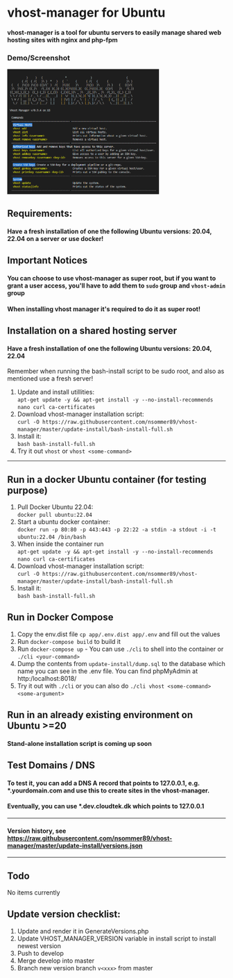 # vhost-manager for Ubuntu
#### vhost-manager is a tool for ubuntu servers to easily manage shared web hosting sites with nginx and php-fpm
### Demo/Screenshot
<img src="https://raw.githubusercontent.com/nsommer89/vhost-manager/master/screenshot.png" width="350">

## Requirements:
#### Have a fresh installation of one the following Ubuntu versions: 20.04, 22.04 on a server or use docker!

## Important Notices
#### You can choose to use vhost-manager as super root, but if you want to grant a user access, you'll have to add them to `sudo` group and `vhost-admin` group
#### When installing vhost manager it's required to do it as super root!

## Installation on a shared hosting server
#### Have a fresh installation of one the following Ubuntu versions: 20.04, 22.04

Remember when running the bash-install script to be sudo root, and also as mentioned use a fresh server!
1. Update and install utillities:<br/>`apt-get update -y && apt-get install -y --no-install-recommends nano curl ca-certificates`
2. Download vhost-manager installation script:<br/>`curl -O https://raw.githubusercontent.com/nsommer89/vhost-manager/master/update-install/bash-install-full.sh`
3. Install it:<br/>`bash bash-install-full.sh`
4. Try it out `vhost` or `vhost <some-command>`
-----
## Run in a docker Ubuntu container (for testing purpose)
1. Pull Docker Ubuntu 22.04:<br />`docker pull ubuntu:22.04`
2. Start a ubuntu docker container:<br/>`docker run -p 80:80 -p 443:443 -p 22:22 -a stdin -a stdout -i -t ubuntu:22.04 /bin/bash`
3. When inside the container run<br/>`apt-get update -y && apt-get install -y --no-install-recommends nano curl ca-certificates`
4. Download vhost-manager installation script:<br/>`curl -O https://raw.githubusercontent.com/nsommer89/vhost-manager/master/update-install/bash-install-full.sh`
5. Install it:<br/>`bash bash-install-full.sh`

## Run in Docker Compose
1. Copy the env.dist file `cp app/.env.dist app/.env` and fill out the values
2. Run `docker-compose build` to build it
3. Run `docker-compose up` - You can use `./cli` to shell into the container or `./cli <your-command>`
4. Dump the contents from `update-install/dump.sql` to the database which name you can see in the .env file. You can find phpMyAdmin at http:/localhost:8018/
5. Try it out with `./cli` or you can also do `./cli vhost <some-command> <some-argument>` 

## Run in an already existing environment on Ubuntu >=20
#### Stand-alone installation script is coming up soon

## Test Domains / DNS
#### To test it, you can add a DNS A record that points to 127.0.0.1, e.g. *.yourdomain.com and use this to create sites in the vhost-manager.
#### Eventually, you can use *.dev.cloudtek.dk which points to 127.0.0.1
-----
#### Version history, see https://raw.githubusercontent.com/nsommer89/vhost-manager/master/update-install/versions.json
-----
## Todo
No items currently

## Update version checklist:
1. Update and render it in GenerateVersions.php
2. Update VHOST_MANAGER_VERSION variable in install script to install newest version
3. Push to develop
4. Merge develop into master
5. Branch new version branch `v<xxx>` from master